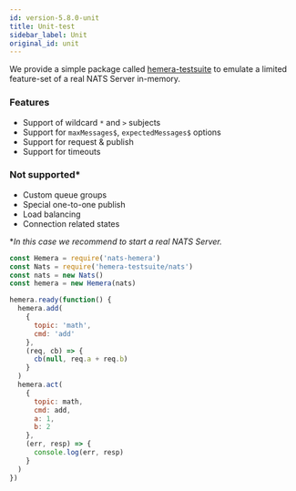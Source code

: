 ```yaml
---
id: version-5.8.0-unit
title: Unit-test
sidebar_label: Unit
original_id: unit
---
```


We provide a simple package called [hemera-testsuite](https://github.com/hemerajs/hemera-testsuite) to emulate a limited feature-set of a real NATS Server in-memory.

### Features

* Support of wildcard `*` and `>` subjects
* Support for `maxMessages$`, `expectedMessages$` options
* Support for request & publish
* Support for timeouts

### Not supported\*

* Custom queue groups
* Special one-to-one publish
* Load balancing
* Connection related states

\*_In this case we recommend to start a real NATS Server._

```js
const Hemera = require('nats-hemera')
const Nats = require('hemera-testsuite/nats')
const nats = new Nats()
const hemera = new Hemera(nats)

hemera.ready(function() {
  hemera.add(
    {
      topic: 'math',
      cmd: 'add'
    },
    (req, cb) => {
      cb(null, req.a + req.b)
    }
  )
  hemera.act(
    {
      topic: math,
      cmd: add,
      a: 1,
      b: 2
    },
    (err, resp) => {
      console.log(err, resp)
    }
  )
})
```
